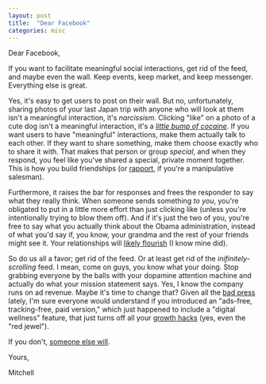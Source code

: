 ```yaml
---
layout: post
title:  "Dear Facebook"
categories: misc
---
```

Dear Facebook,

If you want to facilitate meaningful social interactions, get rid of the feed, and maybe even the wall. Keep events, keep market, and keep messenger. Everything else is great.

Yes, it's easy to get users to post on their wall. But no, unfortunately, sharing photos of your last Japan trip with anyone who will look at them isn't a meaningful interaction, it's *narcissism*. Clicking "like" on a photo of a cute dog isn't a meaningful interaction, it's a [*little bump of cocaine*](http://sitn.hms.harvard.edu/flash/2018/dopamine-smartphones-battle-time/). If you want users to have "meaningful" interactions, make them actually talk to each other. If they want to share something, make them choose exactly who to share it with. That makes that person or group *special*, and when they respond, you feel like you've shared a special, private moment together. This is how you build friendships (or [rapport](https://en.wikipedia.org/wiki/Rapport), if you're a manipulative salesman). 

Furthermore, it raises the bar for responses and frees the responder to say what they really think. When someone sends something *to you*, you're obligated to put in a little more effort than just clicking like (unless you're intentionally trying to blow them off). And if it's just the two of you, you're free to say what you actually think about the Obama administration, instead of what you'd say if, you know, your grandma and the rest of your friends might see it. Your relationships will [likely flourish](https://www.youtube.com/watch?v=3E7hkPZ-HTk) (I know mine did).

So do us all a favor; get rid of the feed. Or at least get rid of the *inifinitely-scrolling* feed. I mean, come on guys, you know what your doing. Stop grabbing everyone by the balls with your dopamine attention machine and actually do what your mission statement says. Yes, I know the company runs on ad revenue. Maybe it's time to change that? Given all the [bad press](https://www.marketplace.org/2019/03/06/tech/exclusive-look-numbers-showing-users-leaving-facebook-by-the-millions) lately, I'm sure everyone would understand if you introduced an "ads-free, tracking-free, paid version," which just happened to include a "digital wellness" feature, that just turns off all your [growth hacks](https://hackernoon.com/anti-growth-hacking-f2ffb2810203) (yes, even the "red jewel").

If you don't, [someone else will](https://joinmastodon.org/).

Yours,

Mitchell
